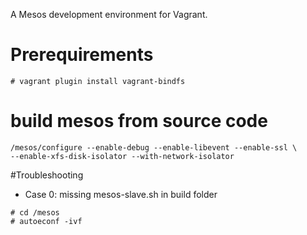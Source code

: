 A Mesos development environment for Vagrant.


# Prerequirements
```
# vagrant plugin install vagrant-bindfs
```


# build mesos from source code

```
/mesos/configure --enable-debug --enable-libevent --enable-ssl \
--enable-xfs-disk-isolator --with-network-isolator
```

#Troubleshooting

* Case 0: missing mesos-slave.sh in build folder
```
# cd /mesos
# autoeconf -ivf
```

